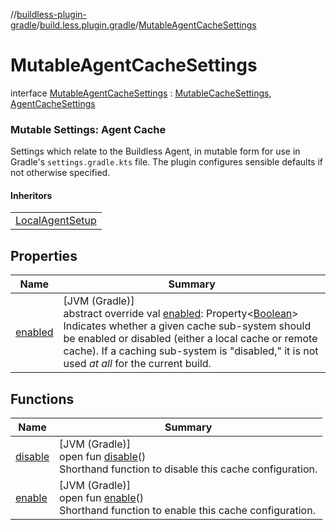 //[buildless-plugin-gradle](../../../index.md)/[build.less.plugin.gradle](../index.md)/[MutableAgentCacheSettings](index.md)

# MutableAgentCacheSettings

interface [MutableAgentCacheSettings](index.md) : [MutableCacheSettings](../-mutable-cache-settings/index.md), [AgentCacheSettings](../-agent-cache-settings/index.md)

###  Mutable Settings: Agent Cache

Settings which relate to the Buildless Agent, in mutable form for use in Gradle's `settings.gradle.kts` file. The plugin configures sensible defaults if not otherwise specified.

#### Inheritors

| |
|---|
| [LocalAgentSetup](../-buildless-extension/-local-agent-setup/index.md) |

## Properties

| Name | Summary |
|---|---|
| [enabled](../-mutable-cache-settings/enabled.md) | [JVM (Gradle)]<br>abstract override val [enabled](../-mutable-cache-settings/enabled.md): Property&lt;[Boolean](https://kotlinlang.org/api/latest/jvm/stdlib/kotlin/-boolean/index.html)&gt;<br>Indicates whether a given cache sub-system should be enabled or disabled (either a local cache or remote cache). If a caching sub-system is &quot;disabled,&quot; it is not used *at all* for the current build. |

## Functions

| Name | Summary |
|---|---|
| [disable](../-buildless-extension-a-p-i/-cache-settings/disable.md) | [JVM (Gradle)]<br>open fun [disable](../-buildless-extension-a-p-i/-cache-settings/disable.md)()<br>Shorthand function to disable this cache configuration. |
| [enable](../-buildless-extension-a-p-i/-cache-settings/enable.md) | [JVM (Gradle)]<br>open fun [enable](../-buildless-extension-a-p-i/-cache-settings/enable.md)()<br>Shorthand function to enable this cache configuration. |
